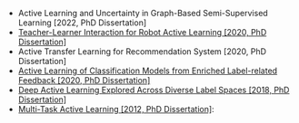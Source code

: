 - Active Learning and Uncertainty in Graph-Based Semi-Supervised Learning [2022, PhD Dissertation]
- [Teacher-Learner Interaction for Robot Active Learning [2020, PhD Dissertation]](https://aaltodoc.aalto.fi/bitstream/handle/123456789/46843/isbn9789526400556.pdf?sequence=1&isAllowed=y)
- Active Transfer Learning for Recommendation System [2020, PhD Dissertation]
- [Active Learning of Classification Models from Enriched Label-related Feedback [2020, PhD Dissertation]](http://d-scholarship.pitt.edu/39554/7/Xue%20Final%20ETD.pdf)
- [Deep Active Learning Explored Across Diverse Label Spaces [2018, PhD Dissertation]](https://repository.asu.edu/attachments/201065/content/Ranganathan_asu_0010E_17759.pdf)
- [Multi-Task Active Learning [2012, PhD Dissertation]](https://www.lti.cs.cmu.edu/sites/default/files/research/thesis/2012/abhay_harpale_multi-task_active_learning.pdf):
